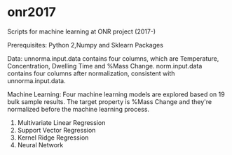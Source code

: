 # onr2017
Scripts for machine learning at ONR project (2017-)

Prerequisites:
Python 2,Numpy and Sklearn Packages

Data:
unnorma.input.data contains four columns, which are Temperature, Concentration, Dwelling Time and %Mass Change. 
norm.input.data contains four columns after normalization, consistent with unnorma.input.data. 

Machine Learning:
Four machine learning models are explored based on 19 bulk sample results. The target property is %Mass Change and they're normalized before the machine learning process. 
1. Multivariate Linear Regression
2. Support Vector Regression
3. Kernel Ridge Regression
4. Neural Network
